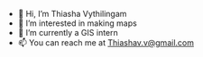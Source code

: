 - 👋 Hi, I’m Thiasha Vythilingam
- 👀 I’m interested in making maps
- 🌱 I’m currently a GIS intern
- 📫 You can reach me at Thiashav.v@gmail.com
